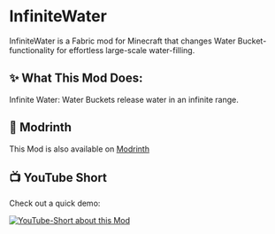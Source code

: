 # InfiniteWater

InfiniteWater is a Fabric mod for Minecraft that changes Water Bucket-functionality for effortless large-scale water-filling.

## ✨ What This Mod Does:

Infinite Water: Water Buckets release water in an infinite range.

## 🔧 Modrinth

This Mod is also available on [Modrinth](https://modrinth.com/mod/infinitewater)

## 📺 YouTube Short

Check out a quick demo:



[![YouTube-Short about this Mod](https://img.youtube.com/vi/bq8fUMSQIYI/0.jpg)](https://youtu.be/bq8fUMSQIYI)

